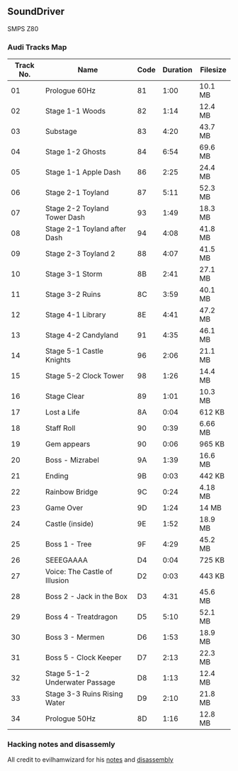 ## SoundDriver
SMPS Z80


### Audi Tracks Map
| Track No.  | Name | Code | Duration | Filesize |
| ------------- | ------------- | ------------- | ------------- | ------------- |
| 01 | Prologue 60Hz | 81 | 1:00 | 10.1 MB |
| 02 | Stage 1-1 Woods | 82 | 1:14 | 12.4 MB |
| 03 | Substage | 83 | 4:20 | 43.7 MB |
| 04 | Stage 1-2 Ghosts | 84 | 6:54 | 69.6 MB |
| 05 | Stage 1-1 Apple Dash | 86 | 2:25 | 24.4 MB |
| 06 | Stage 2-1 Toyland | 87 | 5:11 | 52.3 MB |
| 07 | Stage 2-2 Toyland Tower Dash | 93 | 1:49 | 18.3 MB |
| 08 | Stage 2-1 Toyland after Dash | 94 | 4:08 | 41.8 MB |
| 09 | Stage 2-3 Toyland 2 | 88 | 4:07 | 41.5 MB |
| 10 | Stage 3-1 Storm | 8B | 2:41 | 27.1 MB |
| 11 | Stage 3-2 Ruins | 8C | 3:59 | 40.1 MB |
| 12 | Stage 4-1 Library | 8E | 4:41 | 47.2 MB |
| 13 | Stage 4-2 Candyland | 91 | 4:35 | 46.1 MB |
| 14 |Stage 5-1 Castle Knights | 96 | 2:06 | 21.1 MB |
| 15 | Stage 5-2 Clock Tower | 98 | 1:26 | 14.4 MB |
| 16 | Stage Clear | 89 | 1:01 | 10.3 MB |
| 17 | Lost a Life | 8A | 0:04 | 612 KB |
| 18 |Staff Roll | 90 | 0:39 | 6.66 MB |
| 19 | Gem appears | 90 | 0:06 | 965 KB |
| 20 | Boss - Mizrabel | 9A | 1:39 | 16.6 MB |
| 21 | Ending | 9B | 0:03 | 442 KB |
| 22 | Rainbow Bridge | 9C | 0:24 | 4.18 MB |
| 23 | Game Over | 9D | 1:24 | 14 MB |
| 24 |Castle (inside) | 9E | 1:52 | 18.9 MB |
| 25 | Boss 1 - Tree | 9F | 4:29 | 45.2 MB |
| 26 | SEEEGAAAA | D4 | 0:04 | 725 KB |
| 27 | Voice: The Castle of Illusion | D2 | 0:03 | 443 KB |
| 28 | Boss 2 - Jack in the Box | D3 | 4:31 | 45.6 MB |
| 29 | Boss 4 - Treatdragon | D5 | 5:10 | 52.1 MB |
| 30 | Boss 3 - Mermen | D6 | 1:53 | 18.9 MB |
| 31 | Boss 5 - Clock Keeper | D7 | 2:13 | 22.3 MB |
| 32 | Stage 5-1-2 Underwater Passage | D8 | 1:13 | 12.4 MB |
| 33 | Stage 3-3 Ruins Rising Water | D9 | 2:10 | 21.8 MB |
| 34 | Prologue 50Hz | 8D | 1:16 | 12.8 MB |


### Hacking notes and disassemly
All credit to evilhamwizard for his [notes](https://forums.sonicretro.org/index.php?threads/castle-of-illusion-j-crap.34919/) 
and [disassembly](https://www.mediafire.com/download/9f63iw0otlfsu26/castle+of+illusion+disassembly+11-2-2015.7z)